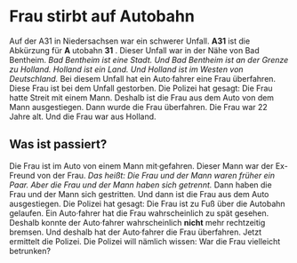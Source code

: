 # Frau stirbt auf Autobahn

Auf der A31 in Niedersachsen war ein schwerer Unfall. 
**A31** ist die Abkürzung für **A** utobahn **31** . Dieser Unfall war in der Nähe von Bad Bentheim. 
*Bad Bentheim ist eine Stadt.* 
*Und Bad Bentheim ist an der Grenze zu Holland.* 
*Holland ist ein Land.* 
*Und Holland ist im Westen von Deutschland.* Bei diesem Unfall hat ein Auto·fahrer eine Frau überfahren. Diese Frau ist bei dem Unfall gestorben. Die Polizei hat gesagt: Die Frau hatte Streit mit einem Mann. Deshalb ist die Frau aus dem Auto von dem Mann ausgestiegen. Dann wurde die Frau überfahren. Die Frau war 22 Jahre alt. Und die Frau war aus Holland. 

## Was ist passiert?
Die Frau ist im Auto von einem Mann mit·gefahren. Dieser Mann war der Ex-Freund von der Frau. *Das heißt:* 
*Die Frau und der Mann waren früher ein Paar.* 
*Aber die Frau und der Mann haben sich getrennt.* Dann haben die Frau und der Mann sich gestritten. Und dann ist die Frau aus dem Auto ausgestiegen. Die Polizei hat gesagt: Die Frau ist zu Fuß über die Autobahn gelaufen. Ein Auto·fahrer hat die Frau wahrscheinlich zu spät gesehen. Deshalb konnte der Auto·fahrer wahrscheinlich **nicht** mehr rechtzeitig bremsen. Und deshalb hat der Auto·fahrer die Frau überfahren. 
Jetzt ermittelt die Polizei. Die Polizei will nämlich wissen: War die Frau vielleicht betrunken? 

